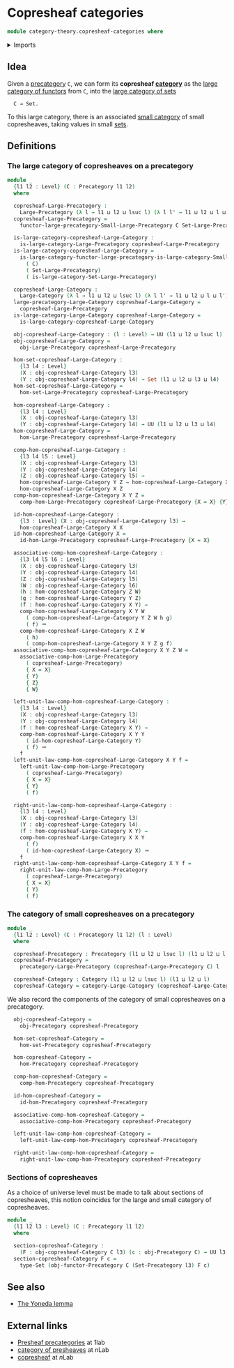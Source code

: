 # Copresheaf categories

```agda
module category-theory.copresheaf-categories where
```

<details><summary>Imports</summary>

```agda
open import category-theory.categories
open import category-theory.category-of-functors-from-small-to-large-categories
open import category-theory.functors-precategories
open import category-theory.large-categories
open import category-theory.large-precategories
open import category-theory.precategories
open import category-theory.precategory-of-functors-from-small-to-large-precategories

open import foundation.category-of-sets
open import foundation.identity-types
open import foundation.sets
open import foundation.universe-levels
```

</details>

## Idea

Given a [precategory](category-theory.precategories.md) `C`, we can form its
**copresheaf [category](category-theory.large-categories.md)** as the
[large category of functors](category-theory.functors-from-small-to-large-precategories.md)
from `C`, into the [large category of sets](foundation.category-of-sets.md)

```text
  C → Set.
```

To this large category, there is an associated
[small category](category-theory.categories.md) of small copresheaves, taking
values in small [sets](foundation-core.sets.md).

## Definitions

### The large category of copresheaves on a precategory

```agda
module _
  {l1 l2 : Level} (C : Precategory l1 l2)
  where

  copresheaf-Large-Precategory :
    Large-Precategory (λ l → l1 ⊔ l2 ⊔ lsuc l) (λ l l' → l1 ⊔ l2 ⊔ l ⊔ l')
  copresheaf-Large-Precategory =
    functor-large-precategory-Small-Large-Precategory C Set-Large-Precategory

  is-large-category-copresheaf-Large-Category :
    is-large-category-Large-Precategory copresheaf-Large-Precategory
  is-large-category-copresheaf-Large-Category =
    is-large-category-functor-large-precategory-is-large-category-Small-Large-Precategory
      ( C)
      ( Set-Large-Precategory)
      ( is-large-category-Set-Large-Precategory)

  copresheaf-Large-Category :
    Large-Category (λ l → l1 ⊔ l2 ⊔ lsuc l) (λ l l' → l1 ⊔ l2 ⊔ l ⊔ l')
  large-precategory-Large-Category copresheaf-Large-Category =
    copresheaf-Large-Precategory
  is-large-category-Large-Category copresheaf-Large-Category =
    is-large-category-copresheaf-Large-Category

  obj-copresheaf-Large-Category : (l : Level) → UU (l1 ⊔ l2 ⊔ lsuc l)
  obj-copresheaf-Large-Category =
    obj-Large-Precategory copresheaf-Large-Precategory

  hom-set-copresheaf-Large-Category :
    {l3 l4 : Level}
    (X : obj-copresheaf-Large-Category l3)
    (Y : obj-copresheaf-Large-Category l4) → Set (l1 ⊔ l2 ⊔ l3 ⊔ l4)
  hom-set-copresheaf-Large-Category =
    hom-set-Large-Precategory copresheaf-Large-Precategory

  hom-copresheaf-Large-Category :
    {l3 l4 : Level}
    (X : obj-copresheaf-Large-Category l3)
    (Y : obj-copresheaf-Large-Category l4) → UU (l1 ⊔ l2 ⊔ l3 ⊔ l4)
  hom-copresheaf-Large-Category =
    hom-Large-Precategory copresheaf-Large-Precategory

  comp-hom-copresheaf-Large-Category :
    {l3 l4 l5 : Level}
    (X : obj-copresheaf-Large-Category l3)
    (Y : obj-copresheaf-Large-Category l4)
    (Z : obj-copresheaf-Large-Category l5) →
    hom-copresheaf-Large-Category Y Z → hom-copresheaf-Large-Category X Y →
    hom-copresheaf-Large-Category X Z
  comp-hom-copresheaf-Large-Category X Y Z =
    comp-hom-Large-Precategory copresheaf-Large-Precategory {X = X} {Y} {Z}

  id-hom-copresheaf-Large-Category :
    {l3 : Level} (X : obj-copresheaf-Large-Category l3) →
    hom-copresheaf-Large-Category X X
  id-hom-copresheaf-Large-Category X =
    id-hom-Large-Precategory copresheaf-Large-Precategory {X = X}

  associative-comp-hom-copresheaf-Large-Category :
    {l3 l4 l5 l6 : Level}
    (X : obj-copresheaf-Large-Category l3)
    (Y : obj-copresheaf-Large-Category l4)
    (Z : obj-copresheaf-Large-Category l5)
    (W : obj-copresheaf-Large-Category l6)
    (h : hom-copresheaf-Large-Category Z W)
    (g : hom-copresheaf-Large-Category Y Z)
    (f : hom-copresheaf-Large-Category X Y) →
    comp-hom-copresheaf-Large-Category X Y W
      ( comp-hom-copresheaf-Large-Category Y Z W h g)
      ( f) ＝
    comp-hom-copresheaf-Large-Category X Z W
      ( h)
      ( comp-hom-copresheaf-Large-Category X Y Z g f)
  associative-comp-hom-copresheaf-Large-Category X Y Z W =
    associative-comp-hom-Large-Precategory
      ( copresheaf-Large-Precategory)
      { X = X}
      { Y}
      { Z}
      { W}

  left-unit-law-comp-hom-copresheaf-Large-Category :
    {l3 l4 : Level}
    (X : obj-copresheaf-Large-Category l3)
    (Y : obj-copresheaf-Large-Category l4)
    (f : hom-copresheaf-Large-Category X Y) →
    comp-hom-copresheaf-Large-Category X Y Y
      ( id-hom-copresheaf-Large-Category Y)
      ( f) ＝
    f
  left-unit-law-comp-hom-copresheaf-Large-Category X Y f =
    left-unit-law-comp-hom-Large-Precategory
      ( copresheaf-Large-Precategory)
      { X = X}
      { Y}
      ( f)

  right-unit-law-comp-hom-copresheaf-Large-Category :
    {l3 l4 : Level}
    (X : obj-copresheaf-Large-Category l3)
    (Y : obj-copresheaf-Large-Category l4)
    (f : hom-copresheaf-Large-Category X Y) →
    comp-hom-copresheaf-Large-Category X X Y
      ( f)
      ( id-hom-copresheaf-Large-Category X) ＝
    f
  right-unit-law-comp-hom-copresheaf-Large-Category X Y f =
    right-unit-law-comp-hom-Large-Precategory
      ( copresheaf-Large-Precategory)
      { X = X}
      { Y}
      ( f)
```

### The category of small copresheaves on a precategory

```agda
module _
  {l1 l2 : Level} (C : Precategory l1 l2) (l : Level)
  where

  copresheaf-Precategory : Precategory (l1 ⊔ l2 ⊔ lsuc l) (l1 ⊔ l2 ⊔ l)
  copresheaf-Precategory =
    precategory-Large-Precategory (copresheaf-Large-Precategory C) l

  copresheaf-Category : Category (l1 ⊔ l2 ⊔ lsuc l) (l1 ⊔ l2 ⊔ l)
  copresheaf-Category = category-Large-Category (copresheaf-Large-Category C) l
```

We also record the components of the category of small copresheaves on a
precategory.

```agda
  obj-copresheaf-Category =
    obj-Precategory copresheaf-Precategory

  hom-set-copresheaf-Category =
    hom-set-Precategory copresheaf-Precategory

  hom-copresheaf-Category =
    hom-Precategory copresheaf-Precategory

  comp-hom-copresheaf-Category =
    comp-hom-Precategory copresheaf-Precategory

  id-hom-copresheaf-Category =
    id-hom-Precategory copresheaf-Precategory

  associative-comp-hom-copresheaf-Category =
    associative-comp-hom-Precategory copresheaf-Precategory

  left-unit-law-comp-hom-copresheaf-Category =
    left-unit-law-comp-hom-Precategory copresheaf-Precategory

  right-unit-law-comp-hom-copresheaf-Category =
    right-unit-law-comp-hom-Precategory copresheaf-Precategory
```

### Sections of copresheaves

As a choice of universe level must be made to talk about sections of
copresheaves, this notion coincides for the large and small category of
copresheaves.

```agda
module _
  {l1 l2 l3 : Level} (C : Precategory l1 l2)
  where

  section-copresheaf-Category :
    (F : obj-copresheaf-Category C l3) (c : obj-Precategory C) → UU l3
  section-copresheaf-Category F c =
    type-Set (obj-functor-Precategory C (Set-Precategory l3) F c)
```

## See also

- [The Yoneda lemma](category-theory.yoneda-lemma-precategories.md)

## External links

- [Presheaf precategories](https://1lab.dev/Cat.Functor.Base.html#presheaf-precategories)
  at 1lab
- [category of presheaves](https://ncatlab.org/nlab/show/category+of+presheaves)
  at $n$Lab
- [copresheaf](https://ncatlab.org/nlab/show/copresheaf) at $n$Lab
